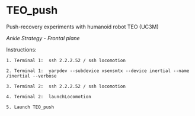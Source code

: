 # TEO_push
Push-recovery experiments with humanoid robot TEO (UC3M)

*Ankle Strategy - Frontal plane*

Instructions:

	1. Terminal 1:	ssh 2.2.2.52 / ssh locomotion

	2. Terminal 1:	yarpdev --subdevice xsensmtx --device inertial --name /inertial --verbose

	3. Terminal 2:	ssh 2.2.2.52 / ssh locomotion

	4. Terminal 2:	launchLocomotion

	5. Launch TEO_push
